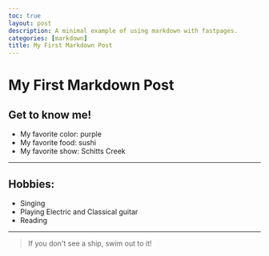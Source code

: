 ```yaml
---
toc: true
layout: post
description: A minimal example of using markdown with fastpages.
categories: [markdown]
title: My First Markdown Post
---
```

# My First Markdown Post

## Get to know me!
- My favorite color: purple 
- My favorite food: sushi 
- My favorite show: Schitts Creek

---

## Hobbies:
- Singing 
- Playing Electric and Classical guitar 
- Reading

---

> If you don't see a ship, swim out to it!



